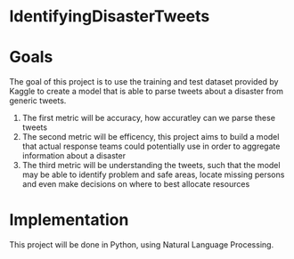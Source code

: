 # IdentifyingDisasterTweets

# Goals
The goal of this project is to use the training and test dataset provided by Kaggle to create a model that is able to parse tweets about a disaster from generic tweets.
1. The first metric will be accuracy, how accuratley can we parse these tweets
2. The second metric will be efficency, this project aims to build a model that actual response teams could potentially use in order to aggregate information about a disaster
3. The third metric will be understanding the tweets, such that the model may be able to identify problem and safe areas, locate missing persons and even make decisions on where to best allocate resources

# Implementation
This project will be done in Python, using Natural Language Processing.
